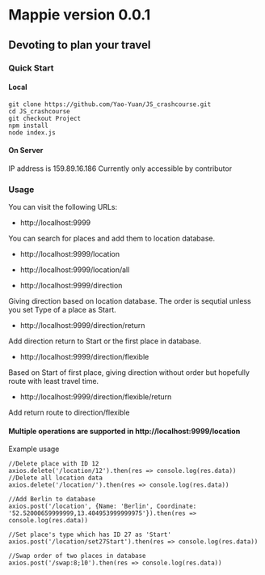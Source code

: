 # Mappie version 0.0.1

## Devoting to plan your travel

### Quick Start

#### Local
```
git clone https://github.com/Yao-Yuan/JS_crashcourse.git
cd JS_crashcourse
git checkout Project
npm install
node index.js
```
#### On Server

IP address is 159.89.16.186
Currently only accessible by contributor

### Usage

You can visit the following URLs:
* http://localhost:9999

You can search for places and add them to location database.
* http://localhost:9999/location

* http://localhost:9999/location/all

* http://localhost:9999/direction

Giving direction based on location database. The order is sequtial unless you set Type of a place as Start. 
* http://localhost:9999/direction/return

Add direction return to Start or the first place in database.
* http://localhost:9999/direction/flexible

Based on Start of first place, giving direction without order but hopefully route with least travel time.
* http://localhost:9999/direction/flexible/return

Add return route to direction/flexible

#### Multiple operations are supported in http://localhost:9999/location

Example usage
```
//Delete place with ID 12
axios.delete('/location/12').then(res => console.log(res.data))
//Delete all location data
axios.delete('/location/').then(res => console.log(res.data))

//Add Berlin to database    
axios.post('/location', {Name: 'Berlin', Coordinate: '52.52000659999999,13.404953999999975'}).then(res => console.log(res.data))

//Set place's type which has ID 27 as 'Start'
axios.post('/location/set27Start').then(res => console.log(res.data))

//Swap order of two places in database
axios.post('/swap:8;10').then(res => console.log(res.data))
```




